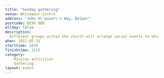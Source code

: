 ```yaml
---
title: "Sunday gathering"
venue: Whitemoor Centre
address: "John O\'Gaunt\'s Way, Belper"
postcode: DE56 0DB
allday: false
description: 
  Different groups within the church will arrange social events to which we can invite friends and neighbours
when: 2017-05-21
starttime: 1030
finishtime: 1215
category:
    Mission activities
    Gathering
layout: event
---
```

